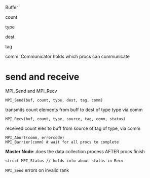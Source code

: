 Buffer

count

type

dest

tag

comm: Communicator holds which procs can communicate

# send and receive

MPI\_Send and MPI\_Recv

```
MPI_Send(buf, count, type, dest, tag, comm)
```
transmits count elements from buff to dest of type type via comm

```
MPI_Recv(buf, count, type, source, tag, comm, status)
```
received count eles to buff from source of tag of type, via comm

```
MPI_Abort(comm, errorcode)
MPI_Barrier(comm) # wait for all procs to complete
```
**Master Node**: does the data collection process AFTER procs finish

```
struct MPI_Status // holds info about status in Recv
```

`MPI_Send` errors on invalid rank



